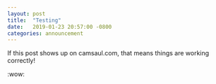 ```yaml
---
layout: post
title:  "Testing"
date:   2019-01-23 20:57:00 -0800
categories: announcement
---
```

If this post shows up on camsaul.com, that means things are working correctly!

:wow:
